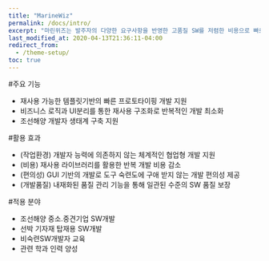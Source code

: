 ```yaml
---
title: "MarineWiz"
permalink: /docs/intro/
excerpt: "마린위즈는 발주자의 다양한 요구사항을 반영한 고품질 SW를 저렴한 비용으로 빠르게 개발 가능한 조선해양특화 SW통합개발도구이다."
last_modified_at: 2020-04-13T21:36:11-04:00
redirect_from:
  - /theme-setup/
toc: true
---
```


#주요 기능
 - 재사용 가능한 템플릿기반의 빠른 프로토타이핑 개발 지원
 - 비즈니스 로직과 UI분리를 통한 재사용 구조화로 반복적인 개발 최소화
 - 조선해양 개발자 생태계 구축 지원

#활용 효과
 - (작업환경) 개발자 능력에 의존하지 않는 체계적인 협업형 개발 지원
 - (비용) 재사용 라이브러리를 활용한 반복 개발 비용 감소
 - (편의성) GUI 기반의 개발로 도구 숙련도에 구애 받지 않는 개발 편의성 제공
 - (개발품질) 내재화된 품질 관리 기능을 통해 일관된 수준의 SW  품질 보장

#적용 분야
 - 조선해양 중소.중견기업 SW개발
 - 선박 기자재 탑재용 SW개발
 - 비숙련SW개발자 교육
 - 관련 학과 인력 양성
